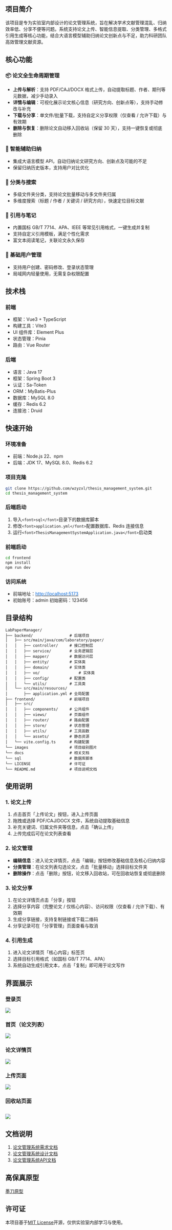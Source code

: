 ## <font>项目简介</font>
<font>该项目是专为实验室内部设计的论文管理系统，旨在解决学术文献管理混乱、归纳效率低、分享不便等问题。系统支持论文上传、智能信息提取、分类管理、多格式引用生成等核心功能，结合大语言模型辅助归纳论文创新点与不足，助力科研团队高效管理文献资源。</font>

## <font>核心功能</font>
### <font>📦</font><font> 论文全生命周期管理</font>
+ **<font>上传与解析</font>**<font>：支持 PDF/CAJ/DOCX 格式上传，自动提取标题、作者、期刊等元数据，减少手动录入</font>
+ **<font>详情与编辑</font>**<font>：可视化展示论文核心信息（研究方向、创新点等），支持手动修改与补充</font>
+ **<font>下载与分享</font>**<font>：单文件/批量下载，支持自定义分享权限（仅查看 / 允许下载）与有效期</font>
+ **<font>删除与恢复</font>**<font>：删除论文自动移入回收站（保留 30 天），支持一键恢复或彻底删除</font>

### <font>🧠</font><font> 智能辅助归纳</font>
+ <font>集成大语言模型 API，自动归纳论文研究方向、创新点及可能的不足</font>
+ <font>保留归纳历史版本，支持用户对比优化</font>

### <font>📂</font><font> 分类与搜索</font>
+ <font>多级文件夹分类，支持论文批量移动与多文件夹归属</font>
+ <font>多维度搜索（标题 / 作者 / 关键词 / 研究方向），快速定位目标文献</font>

### <font>📝</font><font> 引用与笔记</font>
+ <font>内置国标 GB/T 7714、APA、IEEE 等常见引用格式，一键生成并复制</font>
+ <font>支持自定义引用模板，满足个性化需求</font>
+ <font>富文本阅读笔记，关联论文永久保存</font>

### <font>👥</font><font> 基础用户管理</font>
+ <font>支持用户创建、密码修改、登录状态管理</font>
+ <font>局域网内轻量使用，无需复杂权限配置</font>

## <font>技术栈</font>
### <font>前端</font>
+ <font>框架：Vue3 + TypeScript</font>
+ <font>构建工具：Vite3</font>
+ <font>UI 组件库：Element Plus</font>
+ <font>状态管理：Pinia</font>
+ <font>路由：Vue Router</font>

### <font>后端</font>
+ <font>语言：Java 17</font>
+ <font>框架：Spring Boot 3</font>
+ <font>认证：Sa-Token</font>
+ <font>ORM：MyBatis-Plus</font>
+ <font>数据库：MySQL 8.0</font>
+ <font>缓存：Redis 6.2</font>
+ <font>连接池：Druid</font>

## <font>快速开始</font>
### <font>环境准备</font>
+ <font>前端：Node.js 22、npm</font>
+ <font>后端：JDK 17、MySQL 8.0、Redis 6.2</font>

### <font>项目克隆</font>
```bash
git clone https://github.com/wzyzxl/thesis_management_system.git
cd thesis_management_system
```

### <font>后端启动</font>
1. <font>导入</font>`<font>sql</font>`<font>目录下的数据库脚本</font>
2. <font>修改</font>`<font>application.yml</font>`<font>配置数据库、Redis 连接信息</font>
3. <font>运行</font>`<font>ThesisManagementSystemApplication.java</font>`<font>启动类</font>

### <font>前端启动</font>
```bash
cd frontend
npm install
npm run dev
```

### <font>访问系统</font>
+ <font>前端地址：</font>[<font style="color:rgb(9, 105, 218);">http://localhost:5173</font>](http://localhost:5173/)
+ <font>初始账号：admin 初始密码：123456</font>

## <font>目录结构</font>
```plain
LabPaperManager/
├── backend/                # 后端项目
│   ├── src/main/java/com/laboratory/paper/
│   │   ├── controller/     # 接口控制层
│   │   ├── service/        # 业务逻辑层
│   │   ├── mapper/         # 数据访问层
│   │   ├── entity/         # 实体类
│   │   ├── domain/         # 实体类
│   │   ├── vo/         		# 实体类
│   │   ├── config/         # 配置类
│   │   └── utils/          # 工具类
│   └── src/main/resources/
│       ├── application.yml # 全局配置
├── frontend/               # 前端项目
│   ├── src/
│   │   ├── components/     # 公共组件
│   │   ├── views/          # 页面组件
│   │   ├── router/         # 路由配置
│   │   ├── store/          # 状态管理
│   │   ├── utils/          # 工具函数
│   │   └── assets/         # 静态资源
│   └── vite.config.ts      # 构建配置
└── images                  # 项目级别图片
└── docs                    # 相关文档
└── sql                     # 数据库脚本
└── LICENSE                 # 许可证
└── README.md               # 项目说明文档
```

## <font>使用说明</font>
### <font>1. 论文上传</font>
1. <font>点击首页「上传论文」按钮，进入上传页面</font>
2. <font>拖拽或选择 PDF/CAJ/DOCX 文件，系统自动提取基础信息</font>
3. <font>补充关键词、归属文件夹等信息，点击「确认上传」</font>
4. <font>上传完成后可在论文列表查看</font>

### <font>2. 论文管理</font>
+ **<font>编辑信息</font>**<font>：进入论文详情页，点击「编辑」按钮修改基础信息及核心归纳内容</font>
+ **<font>分类管理</font>**<font>：在论文列表勾选论文，点击「批量移动」选择目标文件夹</font>
+ **<font>删除操作</font>**<font>：点击「删除」按钮，论文移入回收站，可在回收站恢复或彻底删除</font>

### <font>3. 论文分享</font>
1. <font>在论文详情页点击「分享」按钮</font>
2. <font>选择分享内容（完整论文 / 仅核心内容）、访问权限（仅查看 / 允许下载）、有效期</font>
3. <font>生成分享链接，支持复制链接或下载二维码</font>
4. <font>分享记录可在「分享管理」页面查看与取消</font>

### <font>4. 引用生成</font>
1. <font>进入论文详情页「核心内容」标签页</font>
2. <font>选择目标引用格式（如国标 GB/T 7714、APA）</font>
3. <font>系统自动生成引用文本，点击「复制」即可用于论文写作</font>

## <font>界面展示</font>
### <font>登录页</font>
![](/images/demo/login.png)

### <font>首页（论文列表）</font>
![](/images/demo/home.png)

### <font>论文详情页</font>
![](/images/demo/detail.png)

### <font>上传页面</font>
![](/images/demo/upload.png)

### <font>回收站页面</font>
## ![](/images/demo/recycle_bin.png)

## 文档说明
1. [论文管理系统需求文档](/docs/论文管理系统需求文档.md)
2. [论文管理系统设计文档](/docs/论文管理系统设计文档.md)
3. [论文管理系统API文档](/docs/论文管理系统API文档.md)

## 高保真原型
[墨刀原型](https://modao.cc/proto/MNGmQdODt4etpl0sMJ4Qml/sharing?view_mode=read_only&screen=rbpV0F5APt8nmfUvD)

## <font>许可证</font>
<font>本项目基于</font>[MIT License](/LICENSE)开源，仅供实验室内部学习与使用。</font>